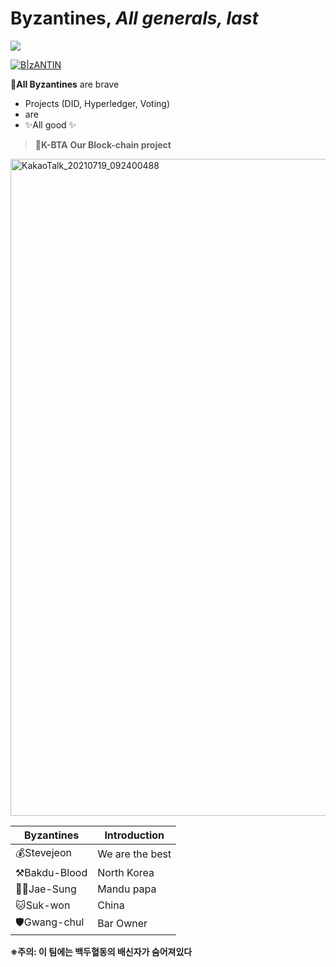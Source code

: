# Byzantines, _All generals, last_

<a href="https://hits.seeyoufarm.com"><img src="https://hits.seeyoufarm.com/api/count/incr/badge.svg?url=https%3A%2F%2Fgithub.com%2FstevejeonKR%2FByzantines%2F&count_bg=%23316BB2&title_bg=%23555555&icon=jenkinsx.svg&icon_color=%23B48B8B&title=%EB%B9%84%EC%9E%94%ED%8B%B4+%EB%B0%A9%EB%AC%B8%EC%9E%90&edge_flat=false"/></a>

[![B|zANTIN](https://cdn.one.org/us/wp-content/uploads/2017/06/13105521/15-generals-640x400.png)](https://cldup.com/dTxpPi9lDf.thumb.png)


🏰**All Byzantines** are brave

- Projects (DID, Hyperledger, Voting)
- are
- ✨All good ✨


>🥉**K-BTA**
> **Our Block-chain project**


<img width="1051" alt="KakaoTalk_20210719_092400488" src="https://user-images.githubusercontent.com/71119800/127437487-cc34fae1-8ad1-4e97-aae3-4dd1437c0984.png">


| Byzantines | Introduction |
| ------ | ------ |
| 💰Stevejeon | We are the best |
| ⚒️Bakdu-Blood | North Korea |
| 🐕‍🦺Jae-Sung | Mandu papa |
| 🐱Suk-won | China |
| 🛡️Gwang-chul | Bar Owner|

**※주의: 이 팀에는 백두혈동의 배신자가 숨어져있다**
